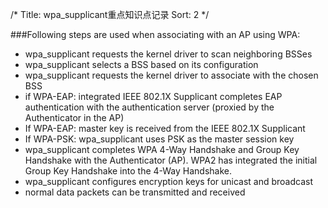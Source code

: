 /*
 Title: wpa_supplicant重点知识点记录
 Sort: 2
 */

###Following steps are used when associating with an AP using WPA:  
* wpa_supplicant requests the kernel driver to scan neighboring BSSes
* wpa_supplicant selects a BSS based on its configuration
* wpa_supplicant requests the kernel driver to associate with the chosen BSS
* if WPA-EAP: integrated IEEE 802.1X Supplicant completes EAP authentication with the authentication server (proxied by the Authenticator in the AP)
* If WPA-EAP: master key is received from the IEEE 802.1X Supplicant
* If WPA-PSK: wpa_supplicant uses PSK as the master session key
* wpa_supplicant completes WPA 4-Way Handshake and Group Key Handshake with the Authenticator (AP). WPA2 has integrated the initial Group Key Handshake into the 4-Way Handshake.
* wpa_supplicant configures encryption keys for unicast and broadcast
* normal data packets can be transmitted and received
